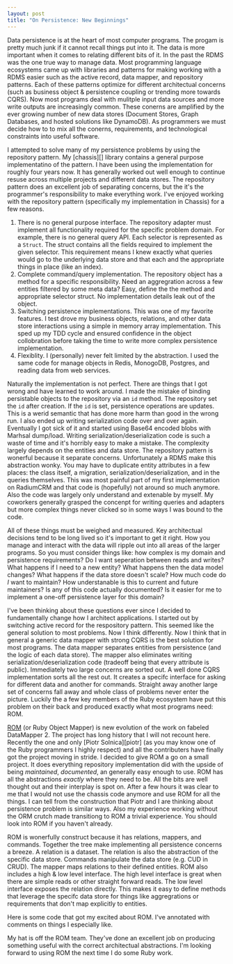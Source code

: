 ```yaml
---
layout: post
title: "On Persistence: New Beginnings"
---
```


Data persistence is at the heart of most computer programs. The progam
is pretty much junk if it cannot recall things put into it. The data
is more important when it comes to relating different bits of it. In
the past the RDMS was the one true way to manage data. Most
programming language ecosystems came up with libraries and patterns
for making working with a RDMS easier such as the active record, data
mapper, and repository patterns. Each of these patterns optimize for
different architectual concerns (such as business object & persistence
coupling or trending more towards CQRS). Now most programs deal with
mulitple input data sources and more write outputs are increasingly
common. These conerns are amplified by the ever growing number of new
data stores (Document Stores, Graph Databases, and hosted solutions
like DynamoDB). As programmers we must decide how to to mix all the
conerns, requirements, and technological constraints into useful
software.

I attempted to solve many of my persistence problems by using the
repository pattern. My [chassis][] library contains a general purpose
implementatino of the pattern. I have been using the implementation
for roughly four years now. It has generally worked out well enough to
continue resuse across multiple projects and different data stores.
The repository pattern does an excellent job of separating concerns,
but the it's the programmer's responsibility to make everything work.
I've enjoyed working with the repository pattern (specifically my
implementation in Chassis) for a few reasons.

1. There is no general purpose interface. The repository adapter must
	 implement all functionality required for the specific problem
	 domain. For example, there is no general query API. Each selector
	 is represented as a `Struct`. The struct contains all the fields
	 required to implement the given selector. This requirement means I
	 knew exactly what queries would go to the underlying data store and
	 that each and the appropriate things in place (like an index).
2. Complete command/query implementation. The repository object has a
	 method for a specific responsibility. Need an aggregration across a
	 few entities filtered by some meta data? Easy, define the the
	 method and appropriate selector struct. No implementation details
	 leak out of the object.
3. Switching persistence implementations. This was one of my favorite
	 features. I test drove my business objects, relations, and other
	 data store interactions using a simple in memory array
	 implementation. This sped up my TDD cycle and ensured confidence in
	 the object collobration before taking the time to write more
	 complex persistence implementation.
4. Flexiblity. I (personally) never felt limited by the abstraction. I
	 used the same code for manage objects in Redis, MonogoDB, Postgres,
	 and reading data from web services.

Naturally the implementation is not perfect. There are things that I
got wrong and have learned to work around. I made the mistake of
binding persistable objects to the repository via an `id` method. The
repository set the `id` after creation. If the `id` is set,
persistence operations are updates. This is a werid semantic that has
done more harm than good in the wrong run. I also ended up writing
serialization code over and over again. Eventually I got sick of it
and started using Base64 encoded blobs with Marhsal dump/load. Writing
serialization/deserialization code is such a waste of time and it's
horribly easy to make a mistake. The complexity largely depends on the
entities and data store. The repository pattern is wonerful because it
separate concerns. Unfortunately a RDMS make this abstraction wonky.
You may have to duplicate entity attributes in a few places: the class
itself, a migration, serialization/deserialization, and in the queries
themselves. This was most painful part of my first implementation on
RadiumCRM and that code is (hopefully) not around so much anymore.
Also the code was largely only understand and extenable by myself. My
coworkers generally grasped the concenpt for writing queries and
adapters but more complex things never clicked so in some ways I was
bound to the code.

All of these things must be weighed and measured. Key architectual
decisions tend to be long lived so it's important to get it right. How
you manage and interact with the data will ripple out into all areas
of the larger programs. So you must consider things like: how complex
is my domain and persistence requirements? Do I want seperation
between reads and writes? What happens if I need to a new entity? What
happens then the data model changes? What happens if the data store
doesn't scale? How much code do _I_ want to maintain? How
understanable is this to current and future maintainers? Is any of
this code actually documented? Is it easier for me to implement a
one-off persistence layer for this domain?

I've been thinking about these questions ever since I decided to
fundamentally change how I architect applications. I started out by
switching active record for the respository pattern. This seemed like
the general solution to most problems. Now I think differently. Now I
think that in general a generic data mapper with strong CQRS is the
best solution for most programs. The data mapper separates entities
from persistence (and the logic of each data store). The mapper also
eliminates writing serialization/deserialization code (tradeoff being
that every attribute is public). Immediately two large concerns are
sorted out. A well done CQRS implementation sorts all the rest out. It
creates a specifc interface for asking for different data and another
for commands. Straight away another large set of concerns fall away
and whole class of problems never enter the picture. Luckily the a few
key members of the Ruby ecosystem have put this problem on their back
and produced exactly what most programs need: ROM.

[ROM] (or Ruby Object Mapper) is new evolution of the work on fabeled
DataMapper 2. The project has long history that I will not recount
here. Recently the one and only [Piotr Solnica][piotr] (as you may
know one of the Ruby programmers I highly respect) and all the
contributers have finally got the project moving in stride. I decided
to give ROM a go on a small project. It does everything repository
implementation did with the upside of being _maintained_,
_documented_, an generally easy enough to use. ROM has all the
abstractions _exactly_ where they need to be. All the bits are well
thought out and their interplay is spot on. After a few hours it was
clear to me that I would not use the chassis code anymore and use ROM
for all the things. I can tell from the construction that Piotr and I
are thinking about persistence problem is similar ways. Also my
experience working without the ORM crutch made transitiong to ROM a
trivial experience. You should look into ROM if you haven't already.

ROM is wonerfully construct because it has relations, mappers, and
commands. Together the tree make implementing all persistence concerns
a breeze. A relation is a dataset. The relation is also the
abstraction of the specific data store. Commands manipulate the data
store (e.g. CUD in CRUD). The mapper maps relations to their defined
entities. ROM also includes a high & low level interface. The high
level interface is great when there are simple reads or other straight
forward reads. The low level interface exposes the relation directly.
This makes it easy to define methods that leverage the specifc data
store for things like aggregrations or requirements that don't map
explicitly to entities.

Here is some code that got my excited about ROM.  I've annotated with
comments on things I especially like.

My hat is off the ROM team. They've done an excellent job on producing
something useful with the correct architectual abstractions. I'm
looking forward to using ROM the next time I do some Ruby work.

[pitor]: https://twitter.com/_solnic_
[ROM]: https://romrb.org
